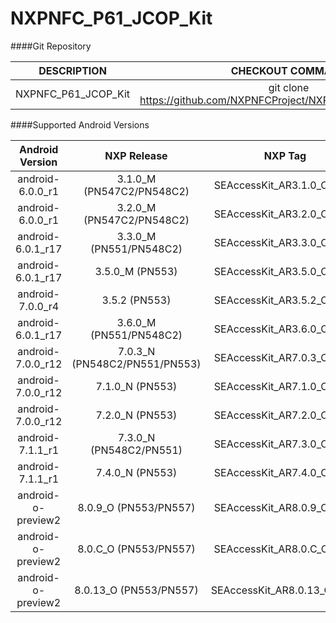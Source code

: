 # NXPNFC_P61_JCOP_Kit

####Git Repository

| DESCRIPTION        | CHECKOUT COMMAND          |
| :-------------: |:-------------:| 
| NXPNFC_P61_JCOP_Kit    |  git clone https://github.com/NXPNFCProject/NXPNFC_P61_JCOP_Kit.git |

####Supported Android Versions

| Android Version        | NXP Release          | NXP Tag  |
| :-------------: |:-------------:| :-----:|
| android-6.0.0_r1                     |  3.1.0_M (PN547C2/PN548C2) |  SEAccessKit_AR3.1.0_OpnSrc |
| android-6.0.0_r1                     |  3.2.0_M (PN547C2/PN548C2) |  SEAccessKit_AR3.2.0_OpnSrc |
| android-6.0.1_r17                    |  3.3.0_M (PN551/PN548C2)   |  SEAccessKit_AR3.3.0_OpnSrc |
| android-6.0.1_r17                    |  3.5.0_M (PN553)   |  SEAccessKit_AR3.5.0_OpnSrc |
| android-7.0.0_r4                     |  3.5.2 (PN553)   |  SEAccessKit_AR3.5.2_OpnSrc |
| android-6.0.1_r17                    |  3.6.0_M (PN551/PN548C2)   |  SEAccessKit_AR3.6.0_OpnSrc |
| android-7.0.0_r12                     |  7.0.3_N (PN548C2/PN551/PN553) |  SEAccessKit_AR7.0.3_OpnSrc |
| android-7.0.0_r12                     |  7.1.0_N (PN553) |  SEAccessKit_AR7.1.0_OpnSrc |
| android-7.0.0_r12                     |  7.2.0_N (PN553) |  SEAccessKit_AR7.2.0_OpnSrc |
| android-7.1.1_r1                     |  7.3.0_N (PN548C2/PN551) |  SEAccessKit_AR7.3.0_OpnSrc |
| android-7.1.1_r1                     |  7.4.0_N (PN553) |  SEAccessKit_AR7.4.0_OpnSrc |
| android-o-preview2                     |  8.0.9_O (PN553/PN557) |  SEAccessKit_AR8.0.9_OpnSrc |
| android-o-preview2                     |  8.0.C_O (PN553/PN557) |  SEAccessKit_AR8.0.C_OpnSrc |
| android-o-preview2                     |  8.0.13_O (PN553/PN557) |  SEAccessKit_AR8.0.13_OpnSrc |
